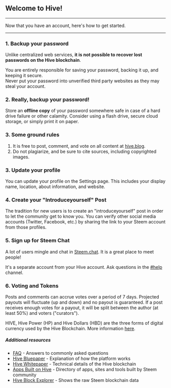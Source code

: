 <span id="disable_router_nav_history_direction_check"></span>
## Welcome to Hive!

***

Now that you have an account, here's how to get started.

***

### 1. Backup your password

Unlike centralized web services, **it is not possible to recover lost passwords on the Hive blockchain**.

You are entirely responsible for saving your password, backing it up, and keeping it secure.  
Never put your password into unverified third party websites as they may steal your account.


### 2. Really, backup your password!

Store an **offline copy** of your password somewhere safe in case of a hard drive failure or other calamity.
Consider using a flash drive, secure cloud storage, or simply print it on paper.


### 3. Some ground rules

1. It is free to post, comment, and vote on all content at <a target="_blank" href="https://hive.blog">hive.blog</a>.
2. Do not plagiarize, and be sure to cite sources, including copyrighted images.


### 3. Update your profile

You can update your profile on the Settings page.
This includes your display name, location, about information, and website.


### 4. Create your "Introduceyourself" Post

The tradition for new users is to create an "introduceyourself" post in order
to let the community get to know you. You can verify other social media
accounts (Twitter, Facebook, etc.) by sharing the link to your Steem account
from those profiles.


### 5. Sign up for Steem Chat

A lot of users mingle and chat in [Steem.chat](https://steem.chat/). It is a
great place to meet people!

It's a separate account from your Hive account. Ask questions in the
[\#help](https://steem.chat/channel/help) channel.


### 6. Voting and Tokens

Posts and comments can accrue votes over a period of 7 days. Projected payouts
will fluctuate (up and down) and no payout is guaranteed. If a post receives
enough votes for a payout, it will be split between the author (at least 50%)
and voters ("curators").

HIVE, Hive Power (HP) and Hive Dollars (HBD) are the three forms of digital
currency used by the Hive Blockchain. More information
[here](https://steemit.com/faq.html#What_is_the_difference_between_STEEM__STEEM_Power__and_Steem_Dollars).


##### Additional resources

- [FAQ](https://hive.blog/faq.html) - Answers to commonly asked questions
- [Hive Bluepaper](https://hive.io/hive-bluepaper.pdf) - Explanation of how the platform works
- [Hive Whitepaper](https://hive.io/hive-whitepaper.pdf) - Technical details of the Hive blockchain
- [Apps Built on Hive](https://steemprojects.com/) - Directory of apps, sites and tools built by Steem community
- [Hive Block Explorer](https://steemd.com/) - Shows the raw Steem blockchain data 
